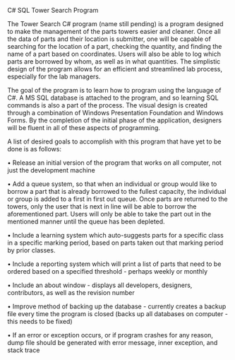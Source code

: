 C# SQL Tower Search Program

The Tower Search C# program (name still pending) is a program designed to make the management of the parts towers easier and cleaner. Once all the data of parts and their location is submitter, one will be capable of searching for the location of a part, checking the quantity, and finding the name of a part based on coordinates. Users will also be able to log which parts are borrowed by whom, as well as in what quantities. The simplistic design of the program allows for an efficient and streamlined lab process, especially for the lab managers.

The goal of the program is to learn how to program using the language of C#. A MS SQL database is attached to the program, and so learning SQL commands is also a part of the process. The visual design is created through a combination of Windows Presentation Foundation and Windows Forms. By the completion of the initial phase of the application, designers will be fluent in all of these aspects of programming. 

A list of desired goals to accomplish with this program that have yet to be done is as follows:

•	Release an initial version of the program that works on all computer, not just the development machine

•	Add a queue system, so that when an individual or group would like to borrow a part that is already borrowed to the fullest capacity, the individual or group is added to a first in first out queue. Once parts are returned to the towers, only the user that is next in line will be able to borrow the aforementioned part. Users will only be able to take the part out in the mentioned manner until the queue has been depleted. 

•	Include a learning system which auto-suggests parts for a specific class in a specific marking period, based on parts taken out that marking period by prior classes.

•	Include a reporting system which will print a list of parts that need to be ordered based on a specified threshold - perhaps weekly or monthly

•	Include an about window - displays all developers, designers, contributors, as well as the revision number

•	Improve method of backing up the database - currently creates a backup file every time the program is closed (backs up all databases on computer - this needs to be fixed)

•	If an error or exception occurs, or if program crashes for any reason, dump file should be generated with error message, inner exception, and stack trace
